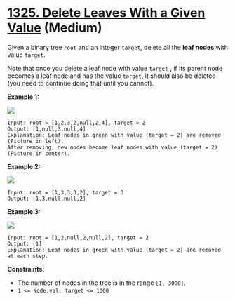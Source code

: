 # [1325. Delete Leaves With a Given Value][link] (Medium)

[link]: https://leetcode.com/problems/delete-leaves-with-a-given-value/

Given a binary tree `root` and an integer `target`, delete all the **leaf nodes** with value
`target`.

Note that once you delete a leaf node with value `target` **,** if its parent node becomes a leaf
node and has the value `target`, it should also be deleted (you need to continue doing that until
you cannot).

**Example 1:**

**![](https://assets.leetcode.com/uploads/2020/01/09/sample_1_1684.png)**

```
Input: root = [1,2,3,2,null,2,4], target = 2
Output: [1,null,3,null,4]
Explanation: Leaf nodes in green with value (target = 2) are removed (Picture in left).
After removing, new nodes become leaf nodes with value (target = 2) (Picture in center).
```

**Example 2:**

**![](https://assets.leetcode.com/uploads/2020/01/09/sample_2_1684.png)**

```
Input: root = [1,3,3,3,2], target = 3
Output: [1,3,null,null,2]
```

**Example 3:**

**![](https://assets.leetcode.com/uploads/2020/01/15/sample_3_1684.png)**

```
Input: root = [1,2,null,2,null,2], target = 2
Output: [1]
Explanation: Leaf nodes in green with value (target = 2) are removed at each step.
```

**Constraints:**

- The number of nodes in the tree is in the range `[1, 3000]`.
- `1 <= Node.val, target <= 1000`
